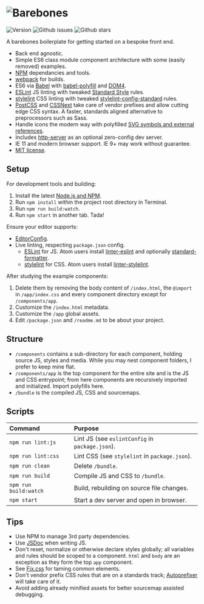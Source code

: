 # ![Barebones](http://jaydenseric.com/shared/barebones-logo.svg)

![Version](https://img.shields.io/badge/version-5.0.0-orange.svg?style=flat-square)
![Github issues](https://img.shields.io/github/issues/jaydenseric/Barebones.svg?style=flat-square)
![Github stars](https://img.shields.io/github/stars/jaydenseric/Barebones.svg?style=flat-square)

A barebones boilerplate for getting started on a bespoke front end.

- Back end agnostic.
- Simple ES6 class module component architecture with some (easily removed) examples.
- [NPM](https://npmjs.com) dependancies and tools.
- [webpack](https://webpack.github.io) for builds.
- ES6 via [Babel](https://babeljs.io) with [babel-polyfill](https://babeljs.io/docs/usage/polyfill) and [DOM4](https://github.com/WebReflection/dom4).
- [ESLint](http://eslint.org) JS linting with tweaked [Standard Style](http://standardjs.com) rules.
- [stylelint](http://stylelint.io) CSS linting with tweaked [stylelint-config-standard](https://github.com/stylelint/stylelint-config-standard) rules.
- [PostCSS](https://github.com/postcss/postcss) and [CSSNext](http://cssnext.io) take care of vendor prefixes and allow cutting edge CSS syntax. A faster, standards aligned alternative to preprocessors such as Sass.
- Handle icons the modern way with polyfilled [SVG symbols and external references](https://css-tricks.com/svg-use-with-external-reference-take-2).
- Includes [http-server](https://github.com/indexzero/http-server) as an optional zero-config dev server.
- IE 11 and modern browser support. IE 9+ may work without guarantee.
- [MIT license](https://en.wikipedia.org/wiki/MIT_License).

## Setup

For development tools and building:

1. Install the latest [Node.js and NPM](https://nodejs.org).
2. Run `npm install` within the project root directory in Terminal.
3. Run `npm run build:watch`.
4. Run `npm start` in another tab. Tada!

Ensure your editor supports:

- [EditorConfig](http://editorconfig.org).
- Live linting, respecting `package.json` config.
  - [ESLint](http://eslint.org) for JS. Atom users install [linter-eslint](https://atom.io/packages/linter-eslint) and optionally [standard-formatter](https://atom.io/packages/standard-formatter).
  - [stylelint](http://stylelint.io) for CSS. Atom users install [linter-stylelint](https://atom.io/packages/linter-stylelint).

After studying the example components:

1. Delete them by removing the body content of `/index.html`, the `@import` in `/app/index.css` and every component directory except for `/components/app`.
2. Customize the `/index.html` metadata.
3. Customize the `/app` global assets.
4. Edit `/package.json` and `/readme.md` to be about your project.

## Structure

- `/components` contains a sub-directory for each component, holding source JS, styles and media. While you may nest component folders, I prefer to keep mine flat.
- `/components/app` is the top component for the entire site and is the JS and CSS entrypoint; from here components are recursively imported and initialized. Import polyfills here.
- `/bundle` is the compiled JS, CSS and sourcemaps.

## Scripts

| Command               | Purpose                                         |
|:----------------------|:------------------------------------------------|
| `npm run lint:js`     | Lint JS (see `eslintConfig` in `package.json`). |
| `npm run lint:css`    | Lint CSS (see `stylelint` in `package.json`).   |
| `npm run clean`       | Delete `/bundle`.                               |
| `npm run build`       | Compile JS and CSS to `/bundle`.                |
| `npm run build:watch` | Build, rebuilding on source file changes.       |
| `npm start`           | Start a dev server and open in browser.         |

## Tips

- Use NPM to manage 3rd party dependencies.
- Use [JSDoc](http://usejsdoc.org) when writing JS.
- Don't reset, normalize or otherwise declare styles globally; all variables and rules should be scoped to a component. `html` and `body` are an exception as they form the top `app` component.
- See [Fix.css](https://github.com/jaydenseric/Fix) for taming common elements.
- Don't vendor prefix CSS rules that are on a standards track; [Autoprefixer](https://github.com/postcss/autoprefixer) will take care of it.
- Avoid adding already minified assets for better sourcemap assisted debugging.
